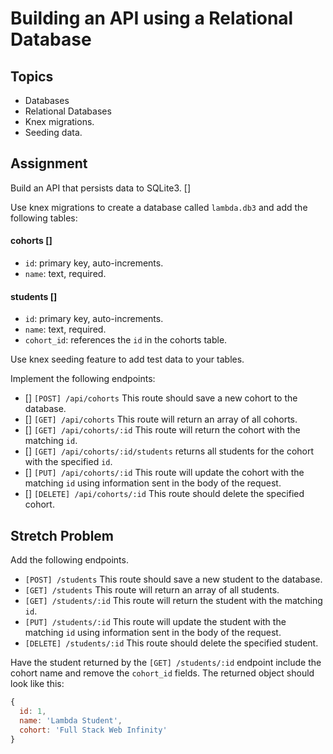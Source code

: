 # Building an API using a Relational Database

## Topics

- Databases
- Relational Databases
- Knex migrations.
- Seeding data.

## Assignment

Build an API that persists data to SQLite3. []

Use knex migrations to create a database called `lambda.db3` and add the following tables:

#### cohorts []

- `id`: primary key, auto-increments.
- `name`: text, required.

#### students []

- `id`: primary key, auto-increments.
- `name`: text, required.
- `cohort_id`: references the `id` in the cohorts table.

Use knex seeding feature to add test data to your tables.

Implement the following endpoints:

- [] `[POST] /api/cohorts` This route should save a new cohort to the database.
- [] `[GET] /api/cohorts` This route will return an array of all cohorts.
- [] `[GET] /api/cohorts/:id` This route will return the cohort with the matching `id`.
- [] `[GET] /api/cohorts/:id/students` returns all students for the cohort with the specified `id`.
- [] `[PUT] /api/cohorts/:id` This route will update the cohort with the matching `id` using information sent in the body of the request.
- [] `[DELETE] /api/cohorts/:id` This route should delete the specified cohort.

## Stretch Problem

Add the following endpoints.

- `[POST] /students` This route should save a new student to the database.
- `[GET] /students` This route will return an array of all students.
- `[GET] /students/:id` This route will return the student with the matching `id`.
- `[PUT] /students/:id` This route will update the student with the matching `id` using information sent in the body of the request.
- `[DELETE] /students/:id` This route should delete the specified student.

Have the student returned by the `[GET] /students/:id` endpoint include the cohort name and remove the `cohort_id` fields. The returned object should look like this:

```js
{
  id: 1,
  name: 'Lambda Student',
  cohort: 'Full Stack Web Infinity'
}
```
